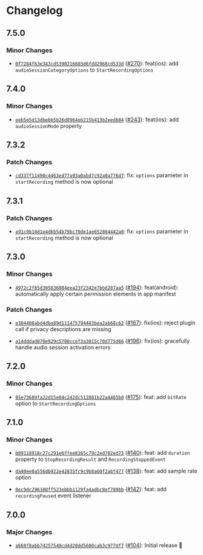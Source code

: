 # Changelog

## 7.5.0

### Minor Changes

- [`0f7284f63e343cd5390216603d6fdd2968cd533d`](https://github.com/capawesome-team/capacitor-plugins-sponsorware/commit/0f7284f63e343cd5390216603d6fdd2968cd533d) ([#270](https://github.com/capawesome-team/capacitor-plugins-sponsorware/pull/270)): feat(ios): add `audioSessionCategoryOptions` to `StartRecordingOptions`

## 7.4.0

### Minor Changes

- [`eeb5e5d13dbebb5b26d8964eb215b413b2eedb84`](https://github.com/capawesome-team/capacitor-plugins-sponsorware/commit/eeb5e5d13dbebb5b26d8964eb215b413b2eedb84) ([#243](https://github.com/capawesome-team/capacitor-plugins-sponsorware/pull/243)): feat(ios): add `audioSessionMode` property

## 7.3.2

### Patch Changes

- [`cd337f11490c4463ed77a93a0abd7c92a0a776d7`](https://github.com/capawesome-team/capacitor-plugins-sponsorware/commit/cd337f11490c4463ed77a93a0abd7c92a0a776d7): fix: `options` parameter in `startRecording` method is now optional

## 7.3.1

### Patch Changes

- [`a91c9b18d1e4dbb54b79bc70de1ae652864442a0`](https://github.com/capawesome-team/capacitor-plugins-sponsorware/commit/a91c9b18d1e4dbb54b79bc70de1ae652864442a0): fix: `options` parameter in `startRecording` method is now optional

## 7.3.0

### Minor Changes

- [`4972c2f85d305836804eea23f2342e7bbd287aa5`](https://github.com/capawesome-team/capacitor-plugins-sponsorware/commit/4972c2f85d305836804eea23f2342e7bbd287aa5) ([#194](https://github.com/capawesome-team/capacitor-plugins-sponsorware/pull/194)): feat(android): automatically apply certain permission elements in app manifest

### Patch Changes

- [`e304408abd4dba89d111475794483bea2ab68c62`](https://github.com/capawesome-team/capacitor-plugins-sponsorware/commit/e304408abd4dba89d111475794483bea2ab68c62) ([#167](https://github.com/capawesome-team/capacitor-plugins-sponsorware/pull/167)): fix(ios): reject plugin call if privacy descriptions are missing

- [`a14dddad070e929c5700ccef3a3015c70d775d66`](https://github.com/capawesome-team/capacitor-plugins-sponsorware/commit/a14dddad070e929c5700ccef3a3015c70d775d66) ([#196](https://github.com/capawesome-team/capacitor-plugins-sponsorware/pull/196)): fix(ios): gracefully handle audio session activation errors

## 7.2.0

### Minor Changes

- [`85e73689fa22d15e04c242dc512801b22a4465b0`](https://github.com/capawesome-team/capacitor-plugins-sponsorware/commit/85e73689fa22d15e04c242dc512801b22a4465b0) ([#175](https://github.com/capawesome-team/capacitor-plugins-sponsorware/pull/175)): feat: add `bitRate` option to `StartRecordingOptions`

## 7.1.0

### Minor Changes

- [`b89118918c27c291e6ffee8165c79c2ed702ed73`](https://github.com/capawesome-team/capacitor-plugins-sponsorware/commit/b89118918c27c291e6ffee8165c79c2ed702ed73) ([#140](https://github.com/capawesome-team/capacitor-plugins-sponsorware/pull/140)): feat: add `duration` property to `StopRecordingResult` and `RecordingStoppedEvent`

- [`da40ee0a556db922e42835fc9c9b8a60f2abf477`](https://github.com/capawesome-team/capacitor-plugins-sponsorware/commit/da40ee0a556db922e42835fc9c9b8a60f2abf477) ([#138](https://github.com/capawesome-team/capacitor-plugins-sponsorware/pull/138)): feat: add sample rate option

- [`0ec9dc296108ff523ebbb1129fa4adbc8ef789bb`](https://github.com/capawesome-team/capacitor-plugins-sponsorware/commit/0ec9dc296108ff523ebbb1129fa4adbc8ef789bb) ([#142](https://github.com/capawesome-team/capacitor-plugins-sponsorware/pull/142)): feat: add `recordingPaused` event listener

## 7.0.0

### Major Changes

- [`a668f8abb74257540cd4d20dd5680cab3c977df7`](https://github.com/capawesome-team/capacitor-plugins-sponsorware/commit/a668f8abb74257540cd4d20dd5680cab3c977df7) ([#104](https://github.com/capawesome-team/capacitor-plugins-sponsorware/pull/104)): Initial release 🎉
